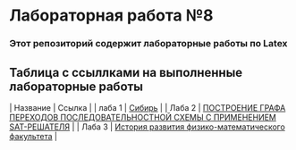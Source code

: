 # Лабораторная работа №8
### Этот репозиторий содержит лабораторные работы по Latex

## Таблица с ссыллками на выполненные лабораторные работы
| Название | Ссылка |
|   лаба 1    | [Сибирь](https://ru.wikipedia.org/wiki/%D0%A1%D0%B8%D0%B1%D0%B8%D1%80%D1%8C) |
|   Лаба 2  |     [ПОСТРОЕНИЕ ГРАФА ПЕРЕХОДОВ ПОСЛЕДОВАТЕЛЬНОСТНОЙ СХЕМЫ С ПРИМЕНЕНИЕМ SAT-РЕШАТЕЛЯ](file:///C:/Users/student/Downloads/Variant3_Laba1-1.pdf)  |
|   Лаба 3 |            [История развития физико-математического факультета](file:///C:/Users/student/Downloads/Variant3_Laba1-3.pdf) |
